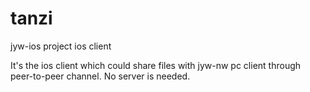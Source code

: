 # tanzi
jyw-ios project ios client

It's the ios client which could share files with jyw-nw pc client through peer-to-peer channel. No server is needed.

